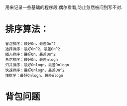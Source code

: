 用来记录一些基础的程序段,偶尔看看,防止忽然被问到写不对.

# 排序算法：
	冒泡排序：最好On，最差On^2
	选择排序：最好On^2，最差On^2
	插入排序：最好On，最差On^2
	希尔排序：最好On，最差nlogn
	归并排序：最好Onlogn，最差Onlogn
	快速排序：最好Onlogn，最差On^2
	堆排序：最好Onlogn，最差nlogn
# 背包问题
